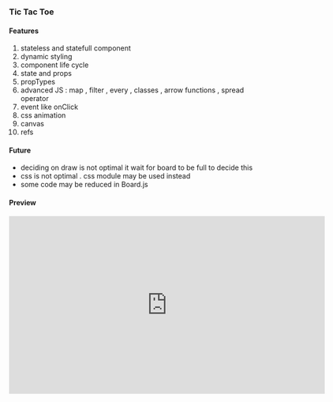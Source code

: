 <!DOCTYPE html>
<html>
<head>
  <meta charset="utf-8">
  <meta name="viewport" content="width=device-width">
  <title>JS Bin</title>
</head>
<body>

<h3>Tic Tac Toe</h3>

<h4>Features</h4>
  <ol>
    <li>stateless and statefull component</li>
<li>dynamic styling</li>
<li>component life cycle</li>
<li>state and props</li>
<li>propTypes</li>
<li>advanced JS : map , filter , every , classes , arrow functions , spread operator </li>
<li>event like onClick</li>
<li>css animation </li>
<li>canvas</li>    
<li>refs</li>
    </ol>


<h4>Future </h4>
  <ul>
<li>deciding on draw is not optimal it wait for board to be full to decide this</li>
<li>css is not optimal . css module may be used instead</li>
<li>some code may be reduced in Board.js</li>
  </ul>

<h4>Preview</h4>
<iframe width="640" height="360" src="https://www.youtube.com/embed/nnc5UWBazss" frameborder="0" allow="autoplay; encrypted-media" allowfullscreen></iframe>

</body>
</html>